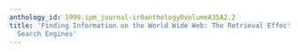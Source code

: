```yaml
---
anthology_id: 1999.ipm_journal-ir0anthology0volumeA35A2.2
title: 'Finding Information on the World Wide Web: The Retrieval Effectiveness of
  Search Engines'
---
```


